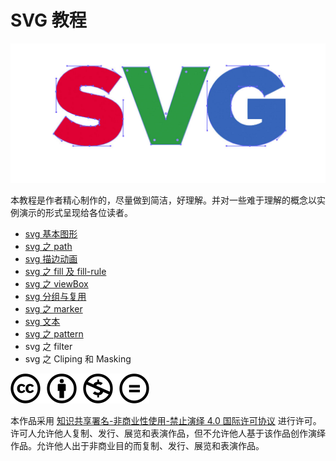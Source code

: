 # SVG 教程

![svg](./medias/SVG.png)

本教程是作者精心制作的，尽量做到简洁，好理解。并对一些难于理解的概念以实例演示的形式呈现给各位读者。

- [svg 基本图形](./svg基本图形/svg基本图形.md)
- [svg 之 path](./svg之path/svg之path.md)
- [svg 描边动画](./svg描边动画/svg描边动画.md)
- [svg 之 fill 及 fill-rule](./svg之fill及fill-rule/svg之fill及fill-rule.md)
- [svg 之 viewBox](./svg之viewBox/svg之viewBox.md)
- [svg 分组与复用](./svg分组与复用/svg分组与复用.md)
- [svg 之 marker](./svg之marker/svg之marker.md)
- [svg 文本](./svg文本/svg文本.md)
- [svg 之 pattern](./svg之pattern/svg之pattern.md)
- svg 之 filter
- svg 之 Cliping 和 Masking




![](./medias/creativecommons-cc.svg)

本作品采用 [知识共享署名-非商业性使用-禁止演绎 4.0 国际许可协议](https://creativecommons.org/licenses/by-nc-nd/4.0/) 进行许可。许可人允许他人复制、发行、展览和表演作品，但不允许他人基于该作品创作演绎作品。允许他人出于非商业目的而复制、发行、展览和表演作品。
